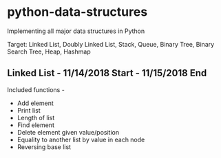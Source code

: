 # python-data-structures

Implementing all major data structures in Python

Target: Linked List, Doubly Linked List, Stack, Queue, Binary Tree, Binary Search Tree, Heap, Hashmap

## Linked List - 11/14/2018 Start - 11/15/2018 End

Included functions - 
- Add element
- Print list
- Length of list
- Find element
- Delete element given value/position
- Equality to another list by value in each node 
- Reversing base list


